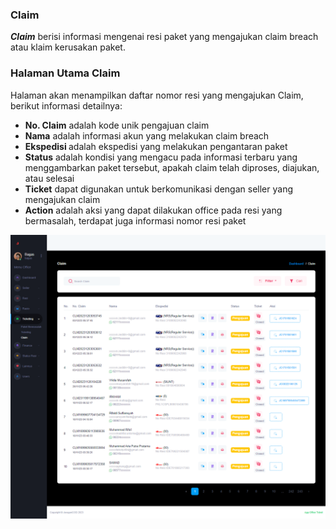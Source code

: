 ### Claim

<b>_Claim_</b> berisi informasi mengenai resi paket yang mengajukan claim breach atau klaim kerusakan paket.

### Halaman Utama Claim

Halaman akan menampilkan daftar nomor resi yang mengajukan Claim, berikut informasi detailnya: <br>

- <b>No. Claim</b> adalah kode unik pengajuan claim
- <b>Nama</b> adalah informasi akun yang melakukan claim breach
- <b>Ekspedisi </b> adalah ekspedisi yang melakukan pengantaran paket
- <b>Status</b> adalah kondisi yang mengacu pada informasi terbaru yang menggambarkan paket tersebut, apakah claim telah diproses, diajukan, atau selesai
- <b>Ticket</b> dapat digunakan untuk berkomunikasi dengan seller yang mengajukan claim
- <b>Action</b> adalah aksi yang dapat dilakukan office pada resi yang bermasalah, terdapat juga informasi nomor resi paket

![image](claim.png)
